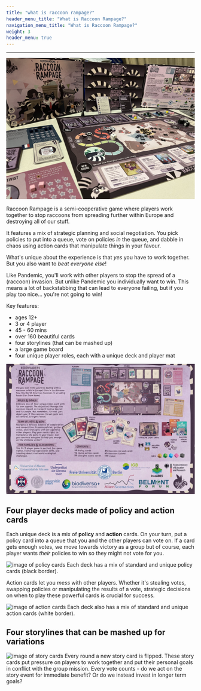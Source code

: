 ```yaml
---
title: "what is raccoon rampage?"
header_menu_title: "What is Raccoon Rampage?"
navigation_menu_title: "What is Raccoon Rampage?"
weight: 3
header_menu: true
---
```


<!--
Feature notice: This section displays options to customize title:
- has a normal section title (`title` = "Raccoon Rampge: Deluxe Edition"),
- custom welcome screen title (`header_menu_title` = "CustomWelcomeTitle"),
- custom navigation menu title (`navigation_menu_title` = "CustomNav menu").

That is the important part, right? You want to know what I can do for you. This is why I put this right up there into the header menu of the website.
-->

---

![image of Raccoon Rampage on a table](images/glamourshot.jpg)

Raccoon Rampage is a semi-cooperative game where players work together to stop raccoons from spreading further within Europe and destroying all of our stuff.

It features a mix of strategic planning and social negotiation.  You pick policies to put into a queue, vote on policies *in* the queue, and dabble in chaos using action cards that manipulate things in your favour.  

What's unique about the experience is that *yes* you have to work together.  But you also want to *beat everyone else*!

Like Pandemic, you'll work with other players to stop the spread of a (raccoon) invasion.  But unlike Pandemic you individually want to win.  This means a lot of backstabbing that can lead to everyone failing, but if you play too nice... you're not going to win!

Key features:
* ages 12+
* 3 or 4 player
* 45 - 60 mins
* over 160 beautiful cards
* four storylines (that can be mashed up)
* a large game board
* four unique player roles, each with a unique deck and player mat

![image of Raccoon Rampage back of box](images/back_of_box.png)

## Four player decks made of policy and action cards


Each unique deck is a mix of **policy** and **action** cards.  On your turn, put a policy card into a queue that you and the other players can vote on.  If a card gets enough votes, we move towards victory as a group but of course, each player wants *their* policies to win so they might not vote for you.

![image of policy cards](images/policy_cards.jpg)
Each deck has a mix of standard and unique policy cards (black border).

Action cards let you *mess* with other players.  Whether it's stealing votes, swapping policies or manipulating the results of a vote, strategic decisions on when to play these powerful cards is crucial for success.

![image of action cards](images/action_cards.jpg)
Each deck also has a mix of standard and unique action cards (white border).


## Four storylines that can be mashed up for variations

![image of story cards](images/story_cards.jpg)
Every round a new story card is flipped.  These story cards put pressure on players to work together and put their personal goals in conflict with the group mission.  Every vote counts - do we act on the story event for immediate benefit? Or do we instead invest in longer term goals?


<!-- 
Want to learn more about getting your hands on this game check [dedicated page](services) for more details. 
-->
